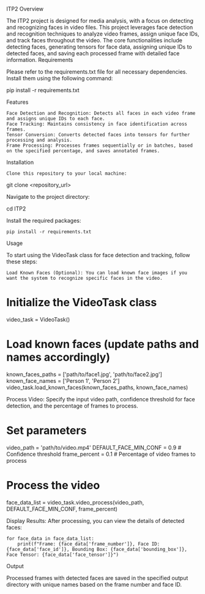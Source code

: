 ITP2
Overview

The ITP2 project is designed for media analysis, with a focus on detecting and recognizing faces in video files. This project leverages face detection and recognition techniques to analyze video frames, assign unique face IDs, and track faces throughout the video. The core functionalities include detecting faces, generating tensors for face data, assigning unique IDs to detected faces, and saving each processed frame with detailed face information.
Requirements

Please refer to the requirements.txt file for all necessary dependencies. Install them using the following command:

pip install -r requirements.txt

Features

    Face Detection and Recognition: Detects all faces in each video frame and assigns unique IDs to each face.
    Face Tracking: Maintains consistency in face identification across frames.
    Tensor Conversion: Converts detected faces into tensors for further processing and analysis.
    Frame Processing: Processes frames sequentially or in batches, based on the specified percentage, and saves annotated frames.

Installation

    Clone this repository to your local machine:

git clone <repository_url>

Navigate to the project directory:

cd ITP2

Install the required packages:

    pip install -r requirements.txt

Usage

To start using the VideoTask class for face detection and tracking, follow these steps:

    Load Known Faces (Optional): You can load known face images if you want the system to recognize specific faces in the video.

# Initialize the VideoTask class
video_task = VideoTask()

# Load known faces (update paths and names accordingly)
known_faces_paths = ['path/to/face1.jpg', 'path/to/face2.jpg']
known_face_names = ['Person 1', 'Person 2']
video_task.load_known_faces(known_faces_paths, known_face_names)

Process Video: Specify the input video path, confidence threshold for face detection, and the percentage of frames to process.

# Set parameters
video_path = 'path/to/video.mp4'
DEFAULT_FACE_MIN_CONF = 0.9  # Confidence threshold
frame_percent = 0.1  # Percentage of video frames to process

# Process the video
face_data_list = video_task.video_process(video_path, DEFAULT_FACE_MIN_CONF, frame_percent)

Display Results: After processing, you can view the details of detected faces:

    for face_data in face_data_list:
        print(f"Frame: {face_data['frame_number']}, Face ID: {face_data['face_id']}, Bounding Box: {face_data['bounding_box']}, Face Tensor: {face_data['face_tensor']}")

Output

Processed frames with detected faces are saved in the specified output directory with unique names based on the frame number and face ID.


